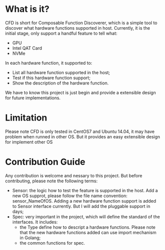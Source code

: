 # What is it?
CFD is short for Composable Function Discoverer, which is a simple tool to discover what hardware functions supported in host. Currently, it is the initial stage, only support a handful feature to tell what:

* GPU
* Intel QAT Card
* NVMe 

In each hardware function, it supported to:

* List all hardware function supported in the host;
* Test if this hardware function support;
* Show the description of the hardware function. 

We have to know this project is just begin and provide a extensible design for future implementations. 

# Limitation
Please note CFD is only tested in CentOS7 and Ubuntu 14.04, it may have problem when runned in other OS. But it provides an easy extensible design for implement other OS

# Contribution Guide
Any contribution is welcome and nessary to this project. But before contributing, please note the following terms:

* Sensor: the logic how to test the feature is supported in the host. Add a new OS supprot, please follow the file name convention: sensor_NameOfOS. Adding a new hardware function support is added to Sensor interface currently. But I will add the pluggable support in days;
* Spec: very important in the project, which will define the standard of the interfaces. It includes:
    * the Type define how to descript a hardware functions. Please note that the new hardware functions added can use import mechanism in Golang;
    * the common functions for spec.
